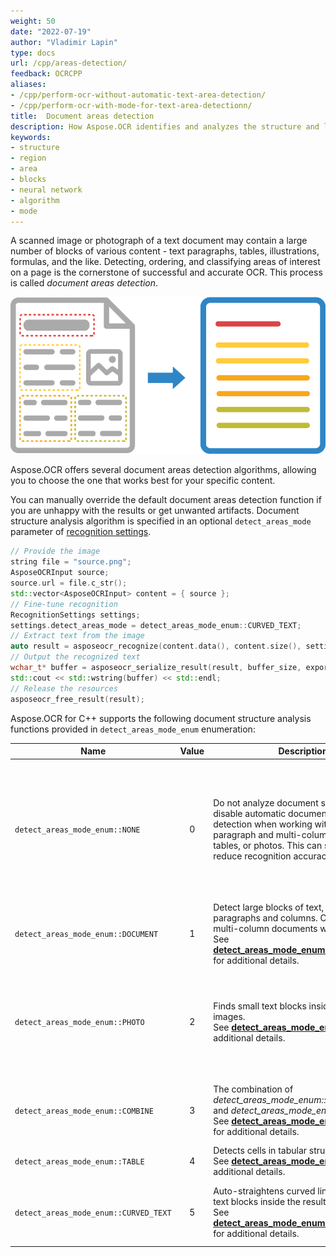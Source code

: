 ```yaml
---
weight: 50
date: "2022-07-19"
author: "Vladimir Lapin"
type: docs
url: /cpp/areas-detection/
feedback: OCRCPP
aliases:
- /cpp/perform-ocr-without-automatic-text-area-detection/
- /cpp/perform-ocr-with-mode-for-text-area-detectionn/
title:  Document areas detection
description: How Aspose.OCR identifies and analyzes the structure and layout of the image during recognition.
keywords:
- structure
- region
- area
- blocks
- neural network
- algorithm
- mode
---
```


A scanned image or photograph of a text document may contain a large number of blocks of various content - text paragraphs, tables, illustrations, formulas, and the like. Detecting, ordering, and classifying areas of interest on a page is the cornerstone of successful and accurate OCR. This process is called _document areas detection_.

![Document structure analysis and recognition](structure-analysis.png)

Aspose.OCR offers several document areas detection algorithms, allowing you to choose the one that works best for your specific content.

You can manually override the default document areas detection function if you are unhappy with the results or get unwanted artifacts. Document structure analysis algorithm is specified in an optional `detect_areas_mode` parameter of [recognition settings](https://reference.aspose.com/ocr/cpp/struct/recognition_settings/).

```cpp
// Provide the image
string file = "source.png";
AsposeOCRInput source;
source.url = file.c_str();
std::vector<AsposeOCRInput> content = { source };
// Fine-tune recognition
RecognitionSettings settings;
settings.detect_areas_mode = detect_areas_mode_enum::CURVED_TEXT;
// Extract text from the image
auto result = asposeocr_recognize(content.data(), content.size(), settings);
// Output the recognized text
wchar_t* buffer = asposeocr_serialize_result(result, buffer_size, export_format::text);
std::cout << std::wstring(buffer) << std::endl;
// Release the resources
asposeocr_free_result(result);
```

Aspose.OCR for C++ supports the following document structure analysis functions provided in `detect_areas_mode_enum` enumeration:

Name              | Value | Description | Use cases
----------------- | :---: | ----------- | ---------
`detect_areas_mode_enum::NONE` | 0 | Do not analyze document structure. Never disable automatic document areas detection when working with multi-paragraph and multi-column documents, tables, or photos. This can significantly reduce recognition accuracy. | Simple images containing a few lines of text without illustrations or formatting.<br />Applications requiring maximum recognition speed<br />Web applications
`detect_areas_mode_enum::DOCUMENT` | 1 | Detect large blocks of text, such as paragraphs and columns. Optimal for multi-column documents with illustrations.<br />See [**detect_areas_mode_enum::DOCUMENT**](/ocr/cpp/areas-detection/document/) for additional details. | Contracts<br />Books<br />Articles<br />Newspapers<br />High-quality scans
`detect_areas_mode_enum::PHOTO` | 2 | Finds small text blocks inside complex images.<br />See [**detect_areas_mode_enum::PHOTO**](/ocr/cpp/areas-detection/photo/) for additional details. | Driver’s licenses<br />Social security cards<br />Government and work IDs<br />Visas<br />Photos<br />Screenshots<br />Advertisements
`detect_areas_mode_enum::COMBINE` | 3 | The combination of _detect_areas_mode_enum::DOCUMENT_ and _detect_areas_mode_enum::PHOTO_.<br />See [**detect_areas_mode_enum::COMBINE**](/ocr/cpp/areas-detection/combine/) for additional details. | Posters<br />Billboards<br />Datasheets<br />Random photos<br />Batch recognition
`detect_areas_mode_enum::TABLE` | 4 | Detects cells in tabular structures.<br />See [**detect_areas_mode_enum::TABLE**](/ocr/cpp/areas-detection/table/) for additional details. | Tables<br />Invoices
`detect_areas_mode_enum::CURVED_TEXT` | 5 | Auto-straightens curved lines and finds text blocks inside the resulting image.<br />See [**detect_areas_mode_enum::CURVED_TEXT**](/ocr/cpp/areas-detection/curved_text/) for additional details. | Photos of books, magazine articles, and other curved pages.
